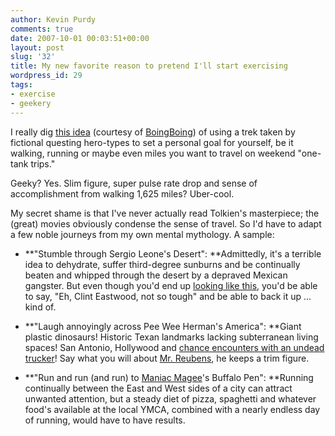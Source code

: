 ```yaml
---
author: Kevin Purdy
comments: true
date: 2007-10-01 00:03:51+00:00
layout: post
slug: '32'
title: My new favorite reason to pretend I'll start exercising
wordpress_id: 29
tags:
- exercise
- geekery
---
```


I really dig [this idea](http://home.insightbb.com/~eowynchallenge/) (courtesy of [BoingBoing](http://www.boingboing.net)) of using a trek taken by fictional questing hero-types to set a personal goal for yourself, be it walking, running or maybe even miles you want to travel on weekend "one-tank trips."

Geeky? Yes. Slim figure, super pulse rate drop and sense of accomplishment from walking 1,625 miles? Uber-cool.

My secret shame is that I've never actually read Tolkien's masterpiece; the (great) movies obviously condense the sense of travel. So I'd have to adapt a few noble journeys from my own mental mythology. A sample:



	
  * **"Stumble through Sergio Leone's Desert": **Admittedly, it's a terrible idea to dehydrate, suffer third-degree sunburns and be continually beaten and whipped through the desert by a depraved Mexican gangster. But even though you'd end up [looking like this](http://www.youtube.com/watch?v=wzI7u5pMao8), you'd be able to say, "Eh, Clint Eastwood, not so tough" and be able to back it up ... kind of.

	
  * **"Laugh annoyingly across Pee Wee Herman's America": **Giant plastic dinosaurs! Historic Texan landmarks lacking subterranean living spaces! San Antonio, Hollywood and [chance encounters with an undead trucker](http://www.youtube.com/watch?v=41tMlDiuF7U)! Say what you will about [Mr. Reubens](http://en.wikipedia.org/wiki/Paul_Reubens), he keeps a trim figure.

	
  * **"Run and run (and run) to [Maniac Magee](http://en.wikipedia.org/wiki/Maniac_Magee)'s Buffalo Pen": **Running continually between the East and West sides of a city can attract unwanted attention, but a steady diet of pizza, spaghetti and whatever food's available at the local YMCA, combined with a nearly endless day of running, would have to have results.


